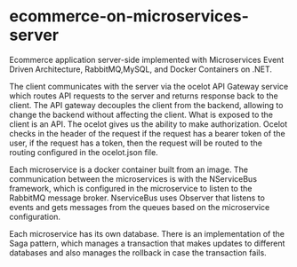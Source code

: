 # ecommerce-on-microservices-server
Ecommerce application server-side implemented with Microservices Event
Driven Architecture, RabbitMQ,MySQL, and Docker Containers on .NET.

The client communicates with the server via the ocelot API Gateway service which routes API requests to the server and returns response back to the client.
The API gateway decouples the client from the backend, allowing to change the backend without affecting the client.
What is exposed to the client is an API.
The ocelot gives us the ability to make authorization. Ocelot checks in the header of the request if the request has a bearer token of the user, 
if the request has a token, then the request will be routed to the routing configured in the ocelot.json file.

Each microservice is a docker container built from an image. The communication between the microservices is with the NServiceBus framework, which is configured
in the microservice to listen to the RabbitMQ message broker. NserviceBus uses Observer that listens to events and gets messages from the queues based on the 
microservice configuration.

Each microservice has its own database. There is an implementation of the Saga pattern, which manages a transaction that makes updates to different databases and also
manages the rollback in case the transaction fails.



